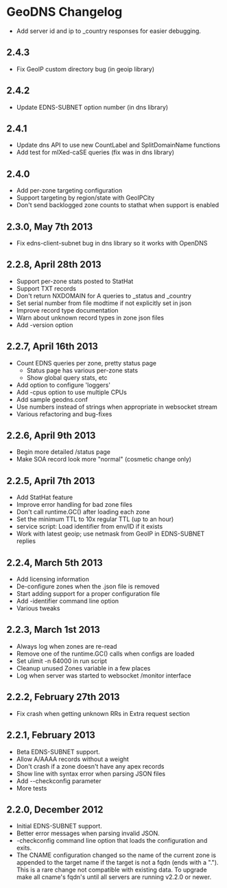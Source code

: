 # GeoDNS Changelog

* Add server id and ip to _country responses for easier debugging.

## 2.4.3

* Fix GeoIP custom directory bug (in geoip library)

## 2.4.2

* Update EDNS-SUBNET option number (in dns library)

## 2.4.1

* Update dns API to use new CountLabel and SplitDomainName functions
* Add test for mIXed-caSE queries (fix was in dns library)

## 2.4.0

* Add per-zone targeting configuration
* Support targeting by region/state with GeoIPCity
* Don't send backlogged zone counts to stathat when support is enabled

## 2.3.0, May 7th 2013
* Fix edns-client-subnet bug in dns library so it
  works with OpenDNS

## 2.2.8, April 28th 2013
* Support per-zone stats posted to StatHat
* Support TXT records
* Don't return NXDOMAIN for A queries to _status and _country
* Set serial number from file modtime if not explicitly set in json
* Improve record type documentation
* Warn about unknown record types in zone json files
* Add -version option

## 2.2.7, April 16th 2013
* Count EDNS queries per zone, pretty status page
  * Status page has various per-zone stats
  * Show global query stats, etc
* Add option to configure 'loggers'
* Add -cpus option to use multiple CPUs
* Add sample geodns.conf
* Use numbers instead of strings when appropriate in websocket stream
* Various refactoring and bug-fixes

## 2.2.6, April 9th 2013

* Begin more detailed /status page
* Make SOA record look more "normal" (cosmetic change only)

## 2.2.5, April 7th 2013

* Add StatHat feature
* Improve error handling for bad zone files
* Don't call runtime.GC() after loading each zone
* Set the minimum TTL to 10x regular TTL (up to an hour)
* service script: Load identifier from env/ID if it exists
* Work with latest geoip; use netmask from GeoIP in EDNS-SUBNET replies

## 2.2.4, March 5th 2013

* Add licensing information
* De-configure zones when the .json file is removed
* Start adding support for a proper configuration file
* Add -identifier command line option
* Various tweaks

## 2.2.3, March 1st 2013

* Always log when zones are re-read
* Remove one of the runtime.GC() calls when configs are loaded
* Set ulimit -n 64000 in run script
* Cleanup unused Zones variable in a few places
* Log when server was started to websocket /monitor interface

## 2.2.2, February 27th 2013

* Fix crash when getting unknown RRs in Extra request section

## 2.2.1, February 2013

* Beta EDNS-SUBNET support.
* Allow A/AAAA records without a weight
* Don't crash if a zone doesn't have any apex records
* Show line with syntax error when parsing JSON files
* Add --checkconfig parameter
* More tests


## 2.2.0, December 2012

* Initial EDNS-SUBNET support.
* Better error messages when parsing invalid JSON.
* -checkconfig command line option that loads the configuration and exits.
* The CNAME configuration changed so the name of the current zone is appended
  to the target name if the target is not a fqdn (ends with a "."). This is a
  rare change not compatible with existing data. To upgrade make all cname's
  fqdn's until all servers are running v2.2.0 or newer.
